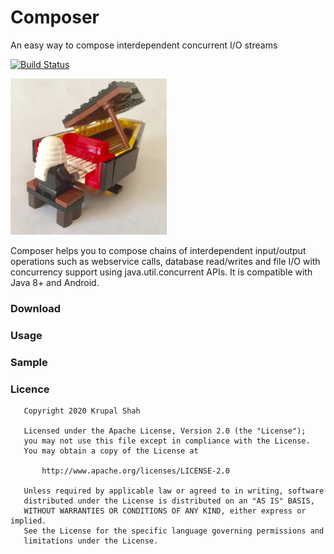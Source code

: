 # Composer
An easy way to compose interdependent concurrent I/O streams

[![Build Status](https://travis-ci.com/krupalshah/Composer.svg?branch=master)](https://travis-ci.com/krupalshah/Composer)

<img src="/raw/legocomposer.jpg?raw=true" width="250" height="250"/>

Composer helps you to compose chains of interdependent input/output operations such as webservice calls, database read/writes and file I/O with concurrency support using java.util.concurrent APIs. It is compatible with Java 8+ and Android.

### Download

### Usage

### Sample

### Licence
```
   Copyright 2020 Krupal Shah

   Licensed under the Apache License, Version 2.0 (the "License");
   you may not use this file except in compliance with the License.
   You may obtain a copy of the License at

       http://www.apache.org/licenses/LICENSE-2.0

   Unless required by applicable law or agreed to in writing, software
   distributed under the License is distributed on an "AS IS" BASIS,
   WITHOUT WARRANTIES OR CONDITIONS OF ANY KIND, either express or implied.
   See the License for the specific language governing permissions and
   limitations under the License.
```